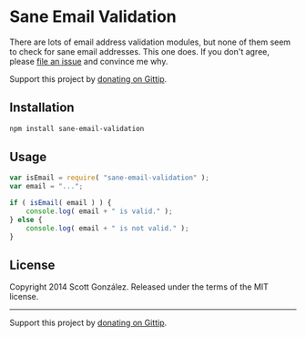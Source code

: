 # Sane Email Validation

There are lots of email address validation modules, but none of them seem to check for sane email addresses. This one does. If you don't agree, please [file an issue](https://github.com/scottgonzalez/sane-email-validation/issues/new) and convince me why.

Support this project by [donating on Gittip](https://www.gittip.com/scottgonzalez/).

## Installation

```sh
npm install sane-email-validation
```

## Usage

```js
var isEmail = require( "sane-email-validation" );
var email = "...";

if ( isEmail( email ) ) {
	console.log( email + " is valid." );
} else {
	console.log( email + " is not valid." );
}
```

## License

Copyright 2014 Scott González. Released under the terms of the MIT license.

---

Support this project by [donating on Gittip](https://www.gittip.com/scottgonzalez/).
